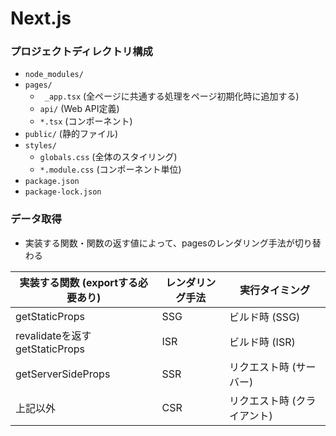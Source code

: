 # Next.js
### プロジェクトディレクトリ構成
- `node_modules/`
- `pages/`
  - ` _app.tsx` (全ページに共通する処理をページ初期化時に追加する)
  - `api/` (Web API定義)
  - `*.tsx` (コンポーネント)
- `public/` (静的ファイル)
- `styles/`
  - `globals.css` (全体のスタイリング)
  - `*.module.css` (コンポーネント単位)
- `package.json`
- `package-lock.json`

### データ取得
- 実装する関数・関数の返す値によって、pagesのレンダリング手法が切り替わる

| 実装する関数 (exportする必要あり) | レンダリング手法 | 実行タイミング              |
| -                                 | -                | -                           |
| getStaticProps                    | SSG              | ビルド時 (SSG)              |
| revalidateを返すgetStaticProps    | ISR              | ビルド時 (ISR)              |
| getServerSideProps                | SSR              | リクエスト時 (サーバー)     |
| 上記以外                          | CSR              | リクエスト時 (クライアント) |
